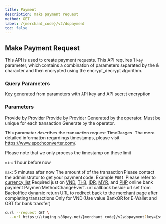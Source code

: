 ```yaml
---
title: Payment
description: make payment request
method: GET
label: /{merchant_code}/v2/dopayment
toc: false
---
```


<x-row>
<x-col class="lg:max-w-lg">

## Make Payment Request

This API is used to create payment requests. This API requires 1 `key` parameter, which contains a combination of parameters separated by the & character and then encrypted using the encrypt_decrypt algorithm.

### Query Parameters

<x-properties>
  <x-property name="key" type="string" required>
    Key generated from parameters with API key and API secret encryption
  </x-property>
</x-properties>

### Parameters

<x-properties>
  <x-property name="merchant_code" type="string" required>
    Provide by Provider
  </x-property>
  <x-property name="merchant_api_key" type="string" required>
    Provide by Provider
  </x-property>
  <x-property name="transaction_code" type="string" required>
    Generated by the operator. Must be unique for each transaction
  </x-property>
  <x-property name="transaction_timestamp" type="integer" required>
  Generate by the operator. 
  
  This parameter describes the transaction request
  TimeRanges. The more detailed information regardings timestamps, please visit https://www.epochconverter.com/.

  Please note that we only process the timestamp on these limit

  `min`: 1 hour before now

  `max`: 5 minutes after now
  </x-property>
  <x-property name="transaction_amount" type="double" required>
    The amount of of the transaction
  </x-property>
  <x-property name="payment_code" type="string" required>
    Please contact the administrator to get your payment code. Example `P001`. 
  </x-property>
  <x-property name="user_id" type="string" required>
  </x-property>
  <x-property name="currency_code" type="string" required>
    Please refer to [currency list](/resources/currency)
  </x-property>
  <x-property name="bank_code" type="double">
    Required just on [VND](/resources/bank/vnd), [THB](/resources/bank/thb), [IDR](/resources/bank/idr), [MYR](/resources/bank/myr), and [PHP](/resources/bank/php) online bank payment PaymentMethodChangeEvent.
  </x-property>
  <x-property name="callback_url" type="string">
    url callback beside url set from Backoffice
  </x-property>
  <x-property name="return_url" type="string">
    dynamic return URL to redirect back to the merchant page after completing transactions
  </x-property>
  <x-property name="random_bank_code" type="string">
    Only for VND (Use value BankQR for E-Wallet and OBT for bank transfer)
  </x-property>
</x-properties>

</x-col>
<x-col>

```bash
curl --request GET \
  --url https://staging.s88pay.net/{merchant_code}/v2/dopayment?key={string}
```

</x-col>
</x-row>
